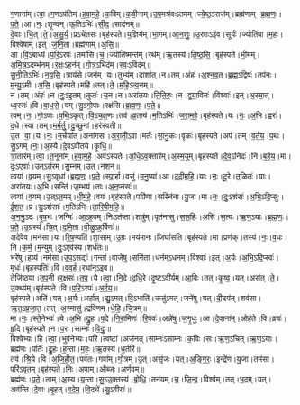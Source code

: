 

  
ग॒णाना॑म्।त्वा॒।ग॒णऽप॑तिम्।ह॒वा॒म॒हे॒।क॒विम्।क॒वी॒नाम्।उ॒प॒मश्र॑वःऽतमम्।ज्ये॒ष्ठ॒ऽराज॑म्।ब्रह्म॑णाम्।ब्र॒ह्म॒णः॒।प॒ते॒।आ।नः॒।शृ॒ण्वन्।ऊ॒तिऽभिः॑।सी॒द॒।साद॑नम्॥  
दे॒वाः।चि॒त्।ते॒।अ॒सु॒र्य॒।प्रऽचे॑तसः।बृह॑स्पते।य॒ज्ञिय॑म्।भा॒गम्।आ॒न॒शुः॒।उ॒स्राःऽइ॑व।सूर्यः॑।ज्योति॑षा।म॒हः।विश्वे॑षाम्।इत्।ज॒नि॒ता।ब्रह्म॑णाम्।अ॒सि॒॥  
आ।वि॒ऽबाध्य॑।प॒रि॒ऽरपः॑।तमां॑सि।च॒।ज्योति॑ष्मन्त॑म्।रथ॑म्।ऋ॒तस्य॑।ति॒ष्ठ॒सि॒।बृह॑स्पते।भी॒मम्।अ॒मि॒त्र॒ऽदम्भ॑नम्।र॒क्षः॒ऽहन॑म्।गो॒त्र॒ऽभिद॑म्।स्वः॒ऽविद॑म्॥  
सु॒नी॒तिऽभिः॑।न॒य॒सि॒।त्राय॑से।जन॑म्।यः।तुभ्य॑म्।दाशा॑त्।न।तम्।अंहः॑।अ॒श्न॒व॒त्।ब्र॒ह्म॒ऽद्विषः॑।तप॑नः।म॒न्यु॒ऽमीः।अ॒सि॒।बृह॑स्पते।महि॑।तत्।ते॒।म॒हि॒ऽत्व॒नम्॥  
न।तम्।अंहः॑।न।दुः॒ऽइ॒तम्।कुतः॑।च॒न।न।अरा॑तयः।ति॒ति॒रुः॒।न।द्व॒या॒विनः॑।विश्वाः॑।इत्।अ॒स्मा॒त्।ध्व॒रसः॑।वि।बा॒ध॒से॒।यम्।सु॒ऽगो॒पाः।रक्ष॑सि।ब्र॒ह्म॒णः॒।प॒ते॒॥  
त्वम्।नः॒।गो॒ऽपाः।प॒थि॒ऽकृत्।वि॒ऽच॒क्ष॒णः।तव॑।व्र॒ताय॑।म॒तिऽभिः॑।ज॒रा॒म॒हे॒।बृह॑स्पते।यः।नः॒।अ॒भि।ह्वरः॑।द॒धे।स्वा।तम्।म॒र्म॒र्तु॒।दु॒च्छुना॑।हर॑स्वती॥  
उ॒त।वा॒।यः।नः॒।म॒र्चया॑त्।अना॑गसः।अ॒रा॒ती॒ऽवा।मर्तः॑।सा॒नु॒कः।वृकः॑।बृह॑स्पते।अप॑।तम्।व॒र्त॒य॒।प॒थः।सु॒ऽगम्।नः॒।अ॒स्यै।दे॒वऽवी॑तये।कृ॒धि॒॥  
त्रा॒तार॑म्।त्वा॒।त॒नूना॑म्।ह॒वा॒म॒हे॒।अव॑ऽस्पर्तः।अ॒धि॒ऽव॒क्तार॑म्।अ॒स्म॒युम्।बृह॑स्पते।दे॒व॒ऽनिदः॑।नि।ब॒र्ह॒य॒।मा।दुः॒ऽएवाः॑।उत्ऽत॑रम्।सु॒म्नम्।उत्।न॒श॒न्॥  
त्वया॑।व॒यम्।सु॒ऽवृधा॑।ब्र॒ह्म॒णः॒।प॒ते॒।स्पा॒र्हा।वसु॑।म॒नु॒ष्या॑।आ।द॒दी॒म॒हि॒।याः।नः॒।दू॒रे।त॒ळितः॑।याः।अरा॑तयः।अ॒भि।सन्ति॑।ज॒म्भय॑।ताः।अ॒न॒प्नसः॑॥  
त्वया॑।व॒यम्।उ॒त्ऽत॒मम्।धी॒म॒हे॒।वयः॑।बृह॑स्पते।पप्रि॑णा।सस्नि॑ना।यु॒जा।मा।नः॒।दुः॒ऽशंसः॑।अ॒भि॒ऽदि॒प्सुः।ई॒श॒त॒।प्र।सु॒ऽशंसाः॑।म॒तिऽभिः॑।ता॒रि॒षी॒म॒हि॒॥  
अ॒न॒नु॒ऽदः।वृ॒ष॒भः।जग्मिः॑।आ॒ऽह॒वम्।निःऽत॑प्ता।शत्रु॑म्।पृत॑नासु।स॒स॒हिः।असि॑।स॒त्यः।ऋ॒ण॒ऽयाः।ब्र॒ह्म॒णः॒।प॒ते॒।उ॒ग्रस्य॑।चि॒त्।द॒मि॒ता।वी॒ळु॒ऽह॒र्षिणः॑॥  
अदे॑वेव।मन॑सा।यः।रि॒ष॒ण्यति॑।शा॒साम्।उ॒ग्रः।मय॑मानः।जिघां॑सति।बृह॑स्पते।मा।प्रण॑क्।तस्य॑।नः॒।व॒धः।नि।क॒र्म॒।म॒न्युम्।दुः॒ऽएव॑स्य।शर्ध॑तः॥  
भरे॑षु।हव्य॑।नम॑सा।उ॒प॒ऽसद्यः॑।गन्ता॑।वाजे॑षु।सनि॑ता।धन॑म्ऽधनम्।विश्वाः॑।इत्।अ॒र्यः।अ॒भि॒ऽदि॒प्स्वः॑।मृधः॑।बृह॒स्पतिः॑।वि।व॒व॒र्ह॒।रथा॑न्ऽइव॥  
तेजि॑ष्ठया।त॒प॒नी।र॒क्षसः॑।त॒प॒।ये।त्वा॒।नि॒दे।द॒धि॒रे।दृ॒ष्टऽवी॑र्यम्।आ॒विः।तत्।कृ॒ष्व॒।यत्।अस॑त्।ते॒।उ॒क्थ्य॑म्।बृह॑स्पते।वि।प॒रि॒ऽरपः॑।अ॒र्द॒य॒॥  
बृह॑स्पते।अति॑।यत्।अ॒र्यः।अर्हा॑त्।द्यु॒ऽमत्।वि॒ऽभाति॑।क्रतु॑ऽमत्।जने॑षु।यत्।दी॒दय॑त्।शव॑सा।ऋ॒त॒ऽप्र॒जा॒त॒।तत्।अ॒स्मासु॑।द्रवि॑णम्।धे॒हि॒।चि॒त्रम्॥  
मा।नः॒।स्ते॒नेभ्यः॑।ये।अ॒भि।द्रु॒हः।प॒दे।नि॒रा॒मिणः॑।रि॒पवः॑।अन्ने॑षु।ज॒गृ॒धुः।आ।दे॒वाना॑म्।ओह॑ते।वि।व्रयः॑।हृ॒दि।बृह॑स्पते।न।प॒रः।साम्नः॑।वि॒दुः॒॥  
विश्वे॑भ्यः।हि।त्वा॒।भुव॑नेभ्यः।परि॑।त्वष्टा॑।अज॑नत्।साम्नः॑ऽसाम्नः।क॒विः।सः।ऋ॒ण॒ऽचित्।ऋ॒ण॒ऽयाः।ब्रह्म॑णः।पतिः॑।द्रु॒हः।ह॒न्ता।म॒हः।ऋ॒तस्य॑।ध॒र्तरि॑॥  
तव॑।श्रि॒ये।वि।अ॒जि॒ही॒त॒।पर्व॑तः।गवा॑म्।गो॒त्रम्।उ॒त्।असृ॑जः।यत्।अ॒ङ्गि॒रः॒।इन्द्रे॑ण।यु॒जा।तम॑सा।परि॑ऽवृतम्।बृह॑स्पते।निः।अ॒पाम्।औ॒ब्जः॒।अ॒र्ण॒वम्॥  
ब्रह्म॑णः।प॒ते॒।त्वम्।अ॒स्य।य॒न्ता।सु॒ऽउ॒क्तस्य॑।बो॒धि॒।तन॑यम्।च॒।जि॒न्व॒।विश्व॑म्।तत्।भ॒द्रम्।यत्।अव॑न्ति।दे॒वाः।बृ॒हत्।व॒दे॒म॒।वि॒दथे॑।सु॒ऽवीराः॑॥  

